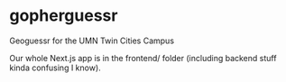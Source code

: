 # gopherguessr

Geoguessr for the UMN Twin Cities Campus

Our whole Next.js app is in the frontend/ folder (including backend stuff kinda confusing I know).
